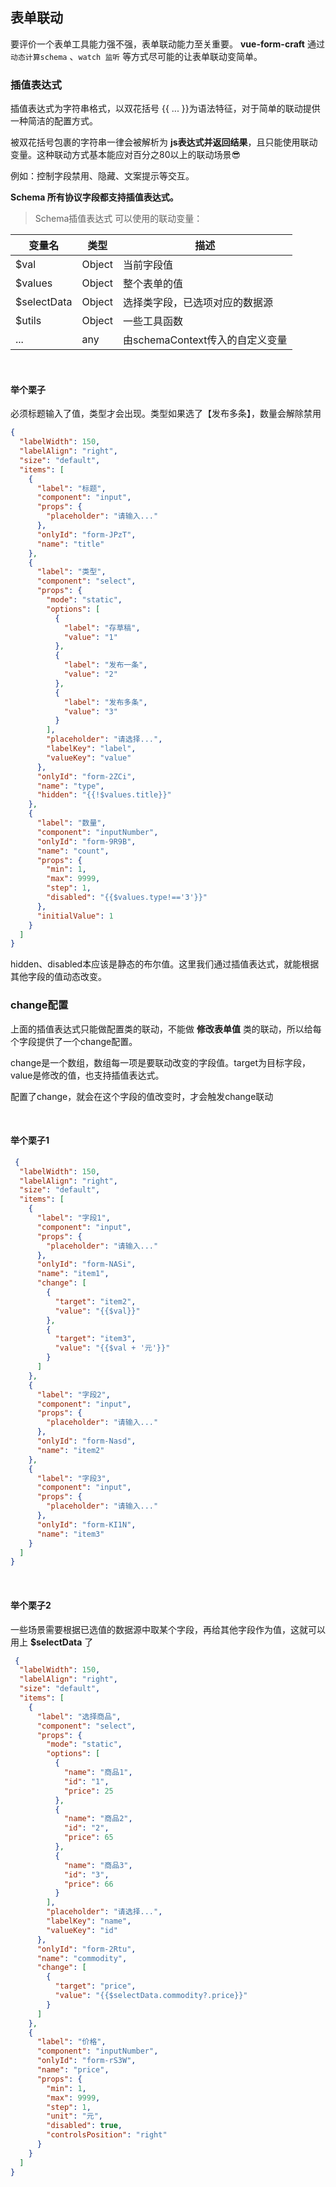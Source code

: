## 表单联动

要评价一个表单工具能力强不强，表单联动能力至关重要。 **vue-form-craft** 通过`动态计算schema` 、`watch 监听` 等方式尽可能的让表单联动变简单。

### 插值表达式

插值表达式为字符串格式，以双花括号 {{ ... }}为语法特征，对于简单的联动提供一种简洁的配置方式。

被双花括号包裹的字符串一律会被解析为 **js表达式并返回结果**，且只能使用联动变量。这种联动方式基本能应对百分之80以上的联动场景😎 

例如：控制字段禁用、隐藏、文案提示等交互。

**Schema 所有协议字段都支持插值表达式。**


> Schema插值表达式 可以使用的联动变量：

| 变量名      | 类型   | 描述                            |
| ----------- | ------ | ------------------------------- |
| $val        | Object | 当前字段值                      |
| $values     | Object | 整个表单的值                    |
| $selectData | Object | 选择类字段，已选项对应的数据源  |
| $utils      | Object | 一些工具函数                    |
| ...         | any    | 由schemaContext传入的自定义变量 |


<br/>

#### 举个栗子

必须标题输入了值，类型才会出现。类型如果选了【发布多条】，数量会解除禁用

<div class="linkage1"></div>

```json
{
  "labelWidth": 150,
  "labelAlign": "right",
  "size": "default",
  "items": [
    {
      "label": "标题",
      "component": "input",
      "props": {
        "placeholder": "请输入..."
      },
      "onlyId": "form-JPzT",
      "name": "title"
    },
    {
      "label": "类型",
      "component": "select",
      "props": {
        "mode": "static",
        "options": [
          {
            "label": "存草稿",
            "value": "1"
          },
          {
            "label": "发布一条",
            "value": "2"
          },
          {
            "label": "发布多条",
            "value": "3"
          }
        ],
        "placeholder": "请选择...",
        "labelKey": "label",
        "valueKey": "value"
      },
      "onlyId": "form-2ZCi",
      "name": "type",
      "hidden": "{{!$values.title}}"
    },
    {
      "label": "数量",
      "component": "inputNumber",
      "onlyId": "form-9R9B",
      "name": "count",
      "props": {
        "min": 1,
        "max": 9999,
        "step": 1,
        "disabled": "{{$values.type!=='3'}}"
      },
      "initialValue": 1
    }
  ]
}
```

hidden、disabled本应该是静态的布尔值。这里我们通过插值表达式，就能根据其他字段的值动态改变。


### change配置

上面的插值表达式只能做配置类的联动，不能做 **修改表单值** 类的联动，所以给每个字段提供了一个change配置。

change是一个数组，数组每一项是要联动改变的字段值。target为目标字段，value是修改的值，也支持插值表达式。

配置了change，就会在这个字段的值改变时，才会触发change联动



<br/>

#### 举个栗子1

<div class="linkage2"></div>

```json
 {
  "labelWidth": 150,
  "labelAlign": "right",
  "size": "default",
  "items": [
    {
      "label": "字段1",
      "component": "input",
      "props": {
        "placeholder": "请输入..."
      },
      "onlyId": "form-NASi",
      "name": "item1",
      "change": [
        {
          "target": "item2",
          "value": "{{$val}}"
        },
        {
          "target": "item3",
          "value": "{{$val + '元'}}"
        }
      ]
    },
    {
      "label": "字段2",
      "component": "input",
      "props": {
        "placeholder": "请输入..."
      },
      "onlyId": "form-Nasd",
      "name": "item2"
    },
    {
      "label": "字段3",
      "component": "input",
      "props": {
        "placeholder": "请输入..."
      },
      "onlyId": "form-KI1N",
      "name": "item3"
    }
  ]
}

```

<br/>

#### 举个栗子2

一些场景需要根据已选值的数据源中取某个字段，再给其他字段作为值，这就可以用上 **$selectData** 了


<div class="linkage3"></div>

```json
 {
  "labelWidth": 150,
  "labelAlign": "right",
  "size": "default",
  "items": [
    {
      "label": "选择商品",
      "component": "select",
      "props": {
        "mode": "static",
        "options": [
          {
            "name": "商品1",
            "id": "1",
            "price": 25
          },
          {
            "name": "商品2",
            "id": "2",
            "price": 65
          },
          {
            "name": "商品3",
            "id": "3",
            "price": 66
          }
        ],
        "placeholder": "请选择...",
        "labelKey": "name",
        "valueKey": "id"
      },
      "onlyId": "form-2Rtu",
      "name": "commodity",
      "change": [
        {
          "target": "price",
          "value": "{{$selectData.commodity?.price}}"
        }
      ]
    },
    {
      "label": "价格",
      "component": "inputNumber",
      "onlyId": "form-rS3W",
      "name": "price",
      "props": {
        "min": 1,
        "max": 9999,
        "step": 1,
        "unit": "元",
        "disabled": true,
        "controlsPosition": "right"
      }
    }
  ]
}


```